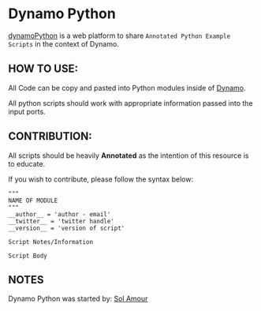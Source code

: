 # Dynamo Python
[dynamoPython](https://github.com/Amoursol/dynamoPython) is a web platform to share ```Annotated Python Example Scripts``` in the context of Dynamo.

## HOW TO USE:
All Code can be copy and pasted into Python modules inside of [Dynamo](http://dynamobim.org/). 

All python scripts should work with appropriate information passed into the input ports. 

## CONTRIBUTION:
All scripts should be heavily **Annotated** as the intention of this resource is to educate.

If you wish to contribute, please follow the syntax below:

```
"""
NAME OF MODULE
"""
__author__ = 'author - email'
__twitter__ = 'twitter handle'
__version__ = 'version of script'

Script Notes/Information

Script Body
```
## NOTES
Dynamo Python was started by: [Sol Amour](https://github.com/Amoursol/dynamoPython)
